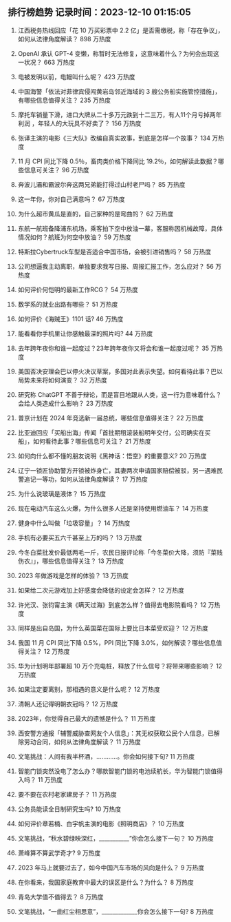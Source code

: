 
## 排行榜趋势 记录时间：2023-12-10 01:15:05
  
  1. 江西税务热线回应「花 10 万买彩票中 2.2 亿」是否需缴税，称「存在争议」，如何从法律角度解读？ 898 万热度
    
  2. OpenAI 承认 GPT-4 变懒，称暂时无法修复，这意味着什么？为何会出现这一状况？ 663 万热度
    
  3. 电被发明以前，电鳗叫什么呢？ 423 万热度
    
  4. 中国海警「依法对菲律宾侵闯黄岩岛邻近海域的 3 艘公务船实施管控措施」，有哪些信息值得关注？ 235 万热度
    
  5. 摩托车销量下滑，进口大牌从二十多万元跌到十二三万，有人11个月亏掉两年利润 ，年轻人的大玩具不好卖了？ 156 万热度
    
  6. 张译主演的电影《三大队》改编自真实故事，到底是怎样一个故事？ 134 万热度
    
  7. 11 月 CPI 同比下降 0.5％，畜肉类价格下降同比 19.2％，如何解读此数据？哪些信息可关注？ 96 万热度
    
  8. 奔波儿灞​和霸波尔奔这两兄弟能打得过山村老尸​吗？ 85 万热度
    
  9. 这一年你，你对自己满意吗？ 67 万热度
    
  10. 为什么超市黄瓜是直的，自己家种的是弯曲的？ 62 万热度
    
  11. 东航一航班备降浦东机场，乘客拍下空中放油一幕，客服称因机械故障，具体情况如何？航班为何空中放油？ 59 万热度
    
  12. 特斯拉Cybertruck车型是否适合中国市场，会被引进销售吗？ 58 万热度
    
  13. 公司想逼我主动离职，单独要求我写日报、周报汇报工作，怎么应对？ 56 万热度
    
  14. 如何评价何恺明的最新工作RCG？ 54 万热度
    
  15. 数学系的就业出路有哪些？ 51 万热度
    
  16. 如何评价《海贼王》1101 话? 46 万热度
    
  17. 能看看你手机里让你感触最深的照片吗? 44 万热度
    
  18. 去年跨年夜你和谁一起度过？23年跨年夜你又将会和谁一起度过呢？ 35 万热度
    
  19. 美国否决安理会巴以停火决议草案，多国对此表示失望。如何看待此事？巴以局势未来将如何演变？ 32 万热度
    
  20. 研究称 ChatGPT 不善于辩论，而是盲目地跟从人类，这一行为意味着什么？会给人类造成什么影响？ 23 万热度
    
  21. 普京计划在 2024 年竞选新一届总统，哪些信息值得关注？ 22 万热度
    
  22. 比亚迪回应「买船出海」传闻「首批期租滚装船明年交付，公司确实在买船」，如何看待此事？哪些信息可关注？ 21 万热度
    
  23. 如何向什么都不懂的朋友说明《黑神话：悟空》的重要意义? 20 万热度
    
  24. 辽宁一锁匠协助警方开锁被炸身亡，其妻两次申请国家赔偿被驳，另一遇难民警追记一等功，如何从法律角度解读？ 17 万热度
    
  25. 为什么说玻璃是液体？ 15 万热度
    
  26. 现在电动汽车这么火爆，为什么很多人还是坚持使用燃油车？ 14 万热度
    
  27. 健身中什么叫做「垃圾容量」？ 14 万热度
    
  28. 手机有必要买五六千甚至上万的吗？ 13 万热度
    
  29. 今冬白菜批发价最低两毛一斤，农民日报评论称「今冬菜价大降，须防『菜贱伤农』」，哪些信息值得关注？ 13 万热度
    
  30. 2023 年做游戏是怎样的体验？ 13 万热度
    
  31. 如果给二次元游戏加上好感度会降低的设定会怎样？ 12 万热度
    
  32. 许光汉、张钧甯主演《瞒天过海》到底怎么样？值得去电影院看吗？ 12 万热度
    
  33. 同样是出自岛国，为什么英国菜在国际上要比日本菜受欢迎？ 12 万热度
    
  34. 我国 11 月 CPI 同比下降 0.5%，PPI 同比下降 3.0%，如何解读？哪些信息值得关注？ 12 万热度
    
  35. 华为计划明年部署超 10 万个充电桩，释放了什么信号？将带来哪些影响？ 12 万热度
    
  36. 如果注定要离别，那相遇的意义是什么呢？ 12 万热度
    
  37. 清朝人还记得明朝衣冠吗？ 12 万热度
    
  38. 2023年，你觉得自己最大的遗憾是什么？ 11 万热度
    
  39. 西安警方通报「辅警威胁查网友个人信息」：其无权获取公民个人信息，已解除劳动合同，如何从法律角度解读？ 11 万热度
    
  40. 文笔挑战：人间有我半杯酒，…………。你会如何接下句? 11 万热度
    
  41. 智能门锁突然没电了怎么办？哪款智能门锁的电池续航长，华为智能门锁值得入吗？ 11 万热度
    
  42. 要不要在农村老家建房子？ 11 万热度
    
  43. 公务员能读全日制研究生吗? 10 万热度
    
  44. 如何评价章若楠、白宇帆主演的电影《照明商店》？ 10 万热度
    
  45. 文笔挑战，“秋水碧绿映深红，___________”你会怎么接下一句？ 10 万热度
    
  46. 萧峰算不算武学奇才? 9 万热度
    
  47. 2023 年马上就要过去了，如今中国汽车市场的风向是什么？ 9 万热度
    
  48. 在你看来，我国家庭教育中最大的误区是什么？为什么？ 8 万热度
    
  49. 青岛大学值不值得去？ 8 万热度
    
  50. 文笔挑战，“一曲红尘相思意”，_____________你会怎么接下一句? 8 万热度
    